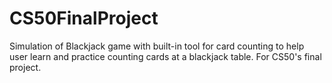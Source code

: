 # CS50FinalProject
Simulation of Blackjack game with built-in tool for card counting to help user learn and practice counting cards at a blackjack table. For CS50's final project.
